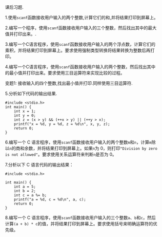课后习题.

1.使用`scanf`函数接收用户输入的两个整数,计算它们的和,并将结果打印到屏幕上。

2.编写一个程序，使用`scanf`函数接收用户输入的三个整数，然后找出其中的最大值并打印出来。.

3.编写一个C语言程序，使用`scanf`函数接收用户输入的两个浮点数，计算它们的乘积，并将结果打印到屏幕上。要求使用强制类型转换将结果转换为整数后再打印。

4.编写一个C语言程序，使用`scanf`函数接收用户输入的两个整数，然后找出其中的最小值并打印出来。要求使用三目运算符来实现比较的过程。 

变题1: 接收输入的四个整数,找出最小值并打印.同样使用三目运算符.

5.分析如下代码的输出结果.

```
#include <stdio.h>
int main() {
    int x = 1;
    int y = 0;
    int z = (x > y) && (++x > y) || (++y > x);
    printf("x = %d, y = %d, z = %d\n", x, y, z);
    return 0;
}
```

6.编写一个 C 语言程序，使用`scanf`函数接收用户输入的两个整数`m`和`n`，计算`m`除以`n`的商和余数，并将结果打印到屏幕上。如果`n`为 0，则打印`"Division by zero is not allowed"`。要求使用关系运算符来判断`n`是否为 0。

7.分析以下 C 语言代码的输出结果：

```
#include <stdio.h>

int main() {
    int a = 5;
    int b = 2;
    int c = a %= b;
    printf("a = %d, c = %d\n", a, c);
    return 0;
}
```

8.编写一个 C 语言程序，使用`scanf`函数接收用户输入的三个整数`a`、`b`和`c`，然后计算`(a + b) * c`的值，并将结果打印到屏幕上。要求使用括号来明确运算符的优先级。